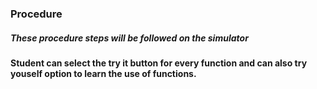 ### Procedure
##### These procedure steps will be followed on the simulator
#### Student can select the try it button for every function and can also try youself option to learn the use of functions.
